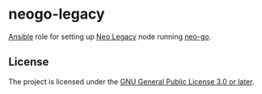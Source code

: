 neogo-legacy
=========

[Ansible](ansible) role for setting up [Neo Legacy](https://neo.org/) node
running [neo-go](neo-go).

[ansible]: https://github.com/ansible/ansible/
[neo-go]:https://github.com/nspcc-dev/neo-go/

License
-------

The project is licensed under the [GNU General Public License 3.0 or
later][GPL-3.0-or-later].

[GPL-3.0-or-later]: https://www.gnu.org/licenses/gpl-3.0
